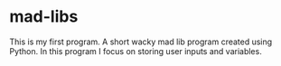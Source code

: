 # mad-libs
This is my first program. A short wacky mad lib program created using Python. In this program I focus on storing user inputs and variables.
